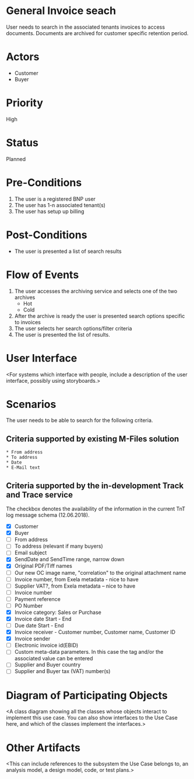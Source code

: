# General Invoice seach

User needs to search in the associated tenants invoices to access documents. Documents are archived for customer specific retention period.

# Actors

* Customer
* Buyer 

# Priority

High

# Status

Planned

# Pre-Conditions

1. The user is a registered BNP user
2. The user has 1-n associated tenant(s)
3. The user has setup up billing

# Post-Conditions

* The user is presented a list of search results

# Flow of Events

1. The user accesses the archiving service and selects one of the two archives
    * Hot
    * Cold
2. After the archive is ready the user is presented search options specific to invoices
3. The user selects her search options/filter criteria
4. The user is presented the list of results.

# User Interface
<For systems which interface with people, include a description of the user interface, possibly using storyboards.>

# Scenarios

The user needs to be able to search for the following criteria.

## Criteria supported by existing M-Files solution
    * From address
    * To address
    * Date
    * E-Mail text

## Criteria supported by the in-development Track and Trace service

The checkbox denotes the availability of the information in the current TnT log message schema (12.06.2018).

* [x] Customer
* [x] Buyer
* [ ] From address
* [ ] To address (relevant if many buyers)
* [ ] Email subject
* [x] SendDate and SendTime range, narrow down
* [x] Original PDF/Tiff names
* [ ] Our new OC image name, "correlation" to the original attachment name
* [ ] Invoice number, from Exela metadata - nice to have
* [ ] Supplier VAT?, from Exela metadata – nice to have
* [ ] Invoice number
* [ ] Payment reference
* [ ] PO Number
* [x] Invoice category: Sales or Purchase
* [x] Invoice date Start - End
* [ ] Due date Start - End
* [x] Invoice receiver - Customer number, Customer name, Customer ID
* [x] Invoice sender
* [ ] Electronic invoice id(EBID)
* [ ] Custom meta-data parameters. In this case the tag and/or the associated value can be entered
* [ ] Supplier and Buyer country
* [ ] Supplier and Buyer tax (VAT) number(s)

# Diagram of Participating Objects
<A class diagram showing all the classes whose objects interact to implement this use case. You can also show interfaces to the Use Case here, and which of the classes implement the interfaces.> 

# Other Artifacts
<This can include references to the subsystem the Use Case belongs to, an analysis model, a design model, code, or test plans.>
